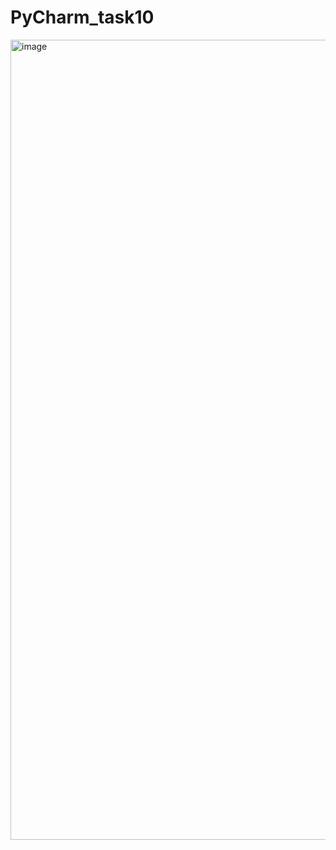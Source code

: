 # PyCharm_task10
<img width="1280" alt="image" src="https://user-images.githubusercontent.com/73825639/145038859-de375d6d-6d01-4b6a-9307-779dee675314.png">
